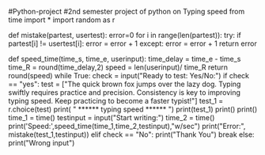 #Python-project
#2nd semester project of python on Typing speed
from time import *
import random as r

def mistake(partest, usertest):
    error=0
    for i in range(len(partest)):
        try:
            if partest[i] != usertest[i]:
                error = error + 1
        except:
            error = error + 1
    return error

def speed_time(time_s, time_e, userinput):
    time_delay = time_e - time_s
    time_R = round(time_delay,2)
    speed = len(userinput)/ time_R
    return round(speed)
while True:
    check = input("Ready to test: Yes/No:")
    if check == "yes":
        test = ["The quick brown fox jumps over the lazy dog. Typing swiftly requires practice and precision. Consistency is key to improving typing speed. Keep practicing to become a faster typist!"]
        test_1 = r.choice(test)
        print( "  ****** typing speed ******   ")
        print(test_1)
        print()
        print()
        time_1 = time()
        testinput = input("Start writing:")
        time_2 = time()
        print('Speed:',speed_time(time_1,time_2,testinput),"w/sec")
        print("Error:", mistake(test_1,testinput))
    elif check == "No":
        print("Thank You")
        break
    else:
        print("Wrong input")


